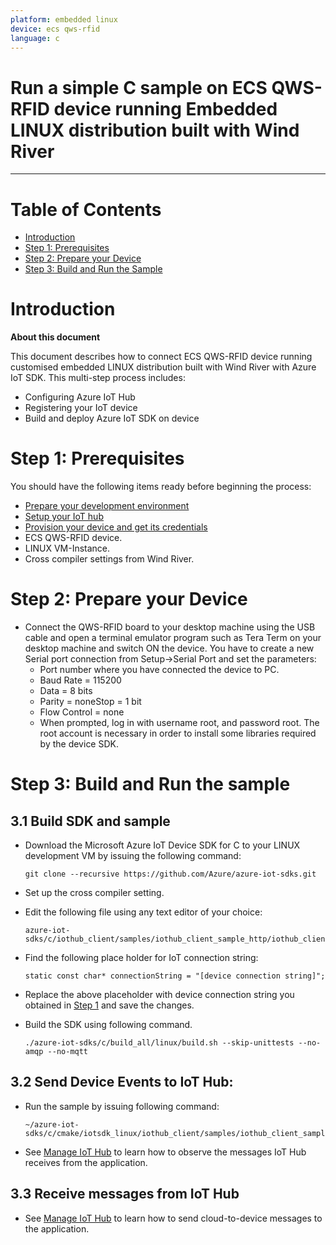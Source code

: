 ```yaml
---
platform: embedded linux
device: ecs qws-rfid
language: c
---
```


Run a simple C sample on ECS QWS-RFID device running Embedded LINUX distribution built with Wind River
===
---

# Table of Contents

-   [Introduction](#Introduction)
-   [Step 1: Prerequisites](#Prerequisites)
-   [Step 2: Prepare your Device](#PrepareDevice)
-   [Step 3: Build and Run the Sample](#Build)

<a name="Introduction"></a>
# Introduction

**About this document**

This document describes how to connect ECS QWS-RFID device running customised embedded LINUX distribution built with Wind River with Azure IoT SDK. This multi-step process includes:
-   Configuring Azure IoT Hub
-   Registering your IoT device
-   Build and deploy Azure IoT SDK on device

<a name="Prerequisites"></a>
# Step 1: Prerequisites

You should have the following items ready before beginning the process:

-   [Prepare your development environment][setup-devbox-linux]
-   [Setup your IoT hub][lnk-setup-iot-hub]
-   [Provision your device and get its credentials][lnk-manage-iot-hub]
-   ECS QWS-RFID device.
-   LINUX VM-Instance.
-   Cross compiler settings from Wind River.

<a name="PrepareDevice"></a>
# Step 2: Prepare your Device
-   Connect the QWS-RFID board to your desktop machine using the USB cable and open a terminal emulator program such as Tera Term on your desktop machine and switch ON the device. You have to create a new Serial port connection from Setup->Serial Port and set the parameters:
    -   Port number where you have connected the device to PC.
    -   Baud Rate = 115200
    -   Data = 8 bits
    -   Parity = noneStop = 1 bit
    -   Flow Control = none
    -   When prompted, log in with username root, and password root. The root account is necessary in order to install some libraries required by the device SDK.


<a name="Build"></a>
# Step 3: Build and Run the sample

<a name="Load"></a>
## 3.1 Build SDK and sample

-   Download the Microsoft Azure IoT Device SDK for C to your LINUX development VM by issuing the following command:

        git clone --recursive https://github.com/Azure/azure-iot-sdks.git

-   Set up the cross compiler setting.

-   Edit the following file using any text editor of your choice:

        azure-iot-sdks/c/iothub_client/samples/iothub_client_sample_http/iothub_client_sample_http.c

-   Find the following place holder for IoT connection string:

        static const char* connectionString = "[device connection string]";

-   Replace the above placeholder with device connection string you obtained in [Step 1](#Prerequisites) and save the changes.

-   Build the SDK using following command.

        ./azure-iot-sdks/c/build_all/linux/build.sh --skip-unittests --no-amqp --no-mqtt

## 3.2 Send Device Events to IoT Hub:

-   Run the sample by issuing following command:

        ~/azure-iot-sdks/c/cmake/iotsdk_linux/iothub_client/samples/iothub_client_sample_http/iothub_client_sample_http

-   See [Manage IoT Hub][lnk-manage-iot-hub] to learn how to observe the messages IoT Hub receives from the application.

## 3.3 Receive messages from IoT Hub

-   See [Manage IoT Hub][lnk-manage-iot-hub] to learn how to send cloud-to-device messages to the application.

[setup-devbox-linux]: https://github.com/Azure/azure-iot-sdk-c/blob/master/doc/devbox_setup.md
[lnk-setup-iot-hub]: ../setup_iothub.md
[lnk-manage-iot-hub]: ../manage_iot_hub.md
